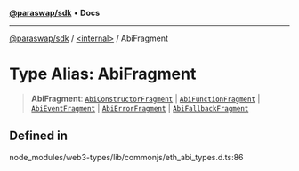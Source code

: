 [**@paraswap/sdk**](../../README.md) • **Docs**

***

[@paraswap/sdk](../../globals.md) / [\<internal\>](../README.md) / AbiFragment

# Type Alias: AbiFragment

> **AbiFragment**: [`AbiConstructorFragment`](../namespaces/home_velenir-gnx570_Projects_Paraswap_paraswap-sdk_node_modules_web3-types_lib_commonjs_index/type-aliases/AbiConstructorFragment.md) \| [`AbiFunctionFragment`](../namespaces/home_velenir-gnx570_Projects_Paraswap_paraswap-sdk_node_modules_web3-types_lib_commonjs_index/type-aliases/AbiFunctionFragment.md) \| [`AbiEventFragment`](../namespaces/home_velenir-gnx570_Projects_Paraswap_paraswap-sdk_node_modules_web3-types_lib_commonjs_index/type-aliases/AbiEventFragment.md) \| [`AbiErrorFragment`](../namespaces/home_velenir-gnx570_Projects_Paraswap_paraswap-sdk_node_modules_web3-types_lib_commonjs_index/type-aliases/AbiErrorFragment.md) \| [`AbiFallbackFragment`](../namespaces/home_velenir-gnx570_Projects_Paraswap_paraswap-sdk_node_modules_web3-types_lib_commonjs_index/type-aliases/AbiFallbackFragment.md)

## Defined in

node\_modules/web3-types/lib/commonjs/eth\_abi\_types.d.ts:86
